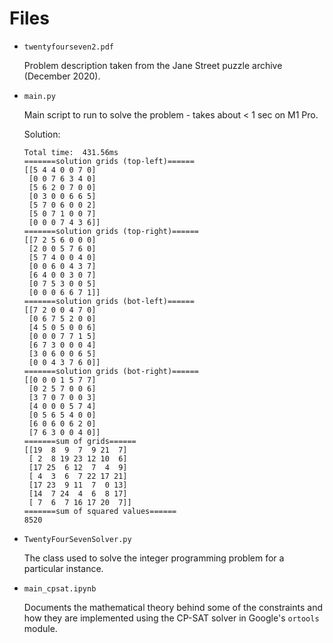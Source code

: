 # Files

* `twentyfourseven2.pdf`

    Problem description taken from the Jane Street puzzle archive (December 2020).

* `main.py`

    Main script to run to solve the problem - takes about < 1 sec on M1 Pro. 

    Solution:
    ```
    Total time:  431.56ms
    =======solution grids (top-left)======
    [[5 4 4 0 0 7 0]
     [0 0 7 6 3 4 0]
     [5 6 2 0 7 0 0]
     [0 3 0 0 6 6 5]
     [5 7 0 6 0 0 2]
     [5 0 7 1 0 0 7]
     [0 0 0 7 4 3 6]]
    =======solution grids (top-right)======
    [[7 2 5 6 0 0 0]
     [2 0 0 5 7 6 0]
     [5 7 4 0 0 4 0]
     [0 0 6 0 4 3 7]
     [6 4 0 0 3 0 7]
     [0 7 5 3 0 0 5]
     [0 0 0 6 6 7 1]]
    =======solution grids (bot-left)======
    [[7 2 0 0 4 7 0]
     [0 6 7 5 2 0 0]
     [4 5 0 5 0 0 6]
     [0 0 0 7 7 1 5]
     [6 7 3 0 0 0 4]
     [3 0 6 0 0 6 5]
     [0 0 4 3 7 6 0]]
    =======solution grids (bot-right)======
    [[0 0 0 1 5 7 7]
     [0 2 5 7 0 0 6]
     [3 7 0 7 0 0 3]
     [4 0 0 0 5 7 4]
     [0 5 6 5 4 0 0]
     [6 0 6 0 6 2 0]
     [7 6 3 0 0 4 0]]
    =======sum of grids======
    [[19  8  9  7  9 21  7]
     [ 2  8 19 23 12 10  6]
     [17 25  6 12  7  4  9]
     [ 4  3  6  7 22 17 21]
     [17 23  9 11  7  0 13]
     [14  7 24  4  6  8 17]
     [ 7  6  7 16 17 20  7]]
    =======sum of squared values======
    8520
    ```

* `TwentyFourSevenSolver.py`
    
    The class used to solve the integer programming problem for a particular instance.

* `main_cpsat.ipynb`

    Documents the mathematical theory behind 
    some of the constraints and how they are implemented using the CP-SAT 
    solver in Google's `ortools` module.
    